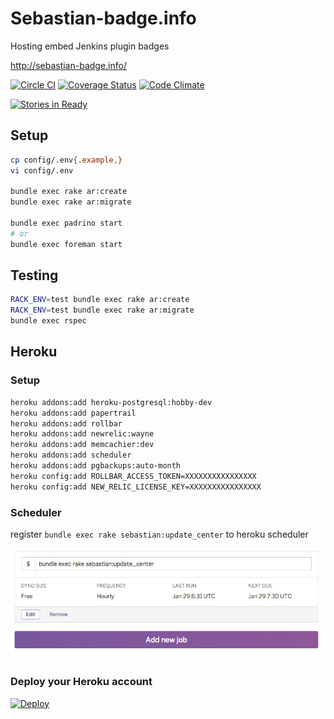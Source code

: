 # Sebastian-badge.info
Hosting embed Jenkins plugin badges

http://sebastian-badge.info/

[![Circle CI](https://circleci.com/gh/sue445/sebastian-badge/tree/master.svg?style=svg)](https://circleci.com/gh/sue445/sebastian-badge/tree/master)
[![Coverage Status](https://coveralls.io/repos/sue445/sebastian-badge/badge.svg)](https://coveralls.io/r/sue445/sebastian-badge)
[![Code Climate](https://codeclimate.com/github/sue445/sebastian-badge/badges/gpa.svg)](https://codeclimate.com/github/sue445/sebastian-badge)

[![Stories in Ready](https://badge.waffle.io/sue445/sebastian-badge.svg?label=ready&title=Ready)](http://waffle.io/sue445/sebastian-badge)

## Setup
```bash
cp config/.env{.example,}
vi config/.env

bundle exec rake ar:create
bundle exec rake ar:migrate

bundle exec padrino start
# or
bundle exec foreman start
```

## Testing
```bash
RACK_ENV=test bundle exec rake ar:create
RACK_ENV=test bundle exec rake ar:migrate
bundle exec rspec
```

## Heroku
### Setup
```bash
heroku addons:add heroku-postgresql:hobby-dev
heroku addons:add papertrail
heroku addons:add rollbar
heroku addons:add newrelic:wayne
heroku addons:add memcachier:dev
heroku addons:add scheduler
heroku addons:add pgbackups:auto-month
heroku config:add ROLLBAR_ACCESS_TOKEN=XXXXXXXXXXXXXXXX
heroku config:add NEW_RELIC_LICENSE_KEY=XXXXXXXXXXXXXXXX
```

### Scheduler
register `bundle exec rake sebastian:update_center` to heroku scheduler

![heroku-scheduler](doc/heroku-scheduler.png)

### Deploy your Heroku account
[![Deploy](https://www.herokucdn.com/deploy/button.png)](https://heroku.com/deploy)
